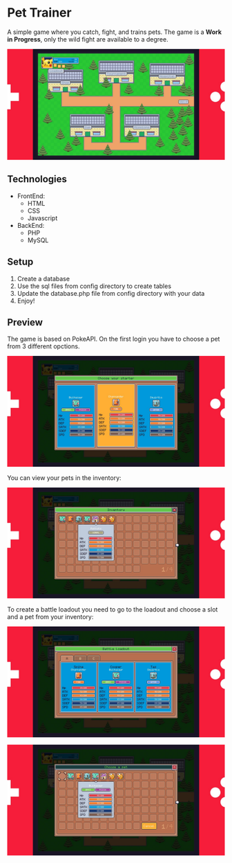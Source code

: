 # Pet Trainer
A simple game where you catch, fight, and trains pets. The game is a **Work in Progress**, only the wild fight are available to a degree. 

![Website Preview](/screenshots/town.jpg)

## Technologies
- FrontEnd: 
  - HTML
  - CSS
  - Javascript
- BackEnd:
  - PHP
  - MySQL

## Setup
1. Create a database
2. Use the sql files from config directory to create tables
3. Update the database.php file from config directory with your data
4. Enjoy!
 

## Preview
The game is based on PokeAPI. On the first login you have to choose a pet from 3 different opctions.

![Website Welcome Screen](/screenshots/starter.jpg)

You can view your pets in the inventory:

![Game inventory](/screenshots/inventory.jpg)

To create a battle loadout you need to go to the loadout and choose a slot and a pet from your inventory:

![Game loadout](/screenshots/loadout.jpg)

![Pet select](/screenshots/select.jpg)

